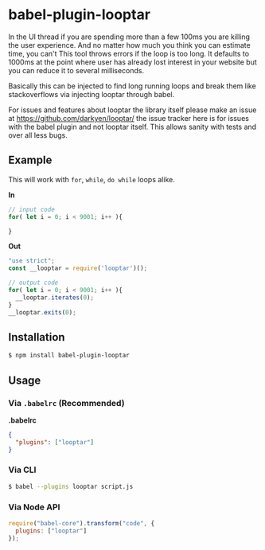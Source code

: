 # babel-plugin-looptar

In the UI thread if you are spending more than a few 100ms you are killing the
user experience. And no matter how much you think you can estimate time, you can't
This tool throws errors if the loop is too long. It defaults to 1000ms at the 
point where user has already lost interest in your website but you can reduce it
to several milliseconds.

Basically this can be injected to find long running loops and break them like
stackoverflows via injecting looptar through babel.

For issues and features about looptar the library itself please make an issue
at https://github.com/darkyen/looptar/ the issue tracker here is for issues
with the babel plugin and not looptar itself. This allows sanity with tests
and over all less bugs.

## Example
This will work with ``for``, ``while``, ``do while`` loops alike.

**In**

```js
// input code
for( let i = 0; i < 9001; i++ ){

}
```

**Out**

```js
"use strict";
const __looptar = require('looptar')();

// output code
for( let i = 0; i < 9001; i++ ){
  __looptar.iterates(0);
}
__looptar.exits(0);
```

## Installation

```sh
$ npm install babel-plugin-looptar
```

## Usage

### Via `.babelrc` (Recommended)

**.babelrc**

```json
{
  "plugins": ["looptar"]
}
```

### Via CLI

```sh
$ babel --plugins looptar script.js
```

### Via Node API

```javascript
require("babel-core").transform("code", {
  plugins: ["looptar"]
});
```
